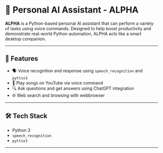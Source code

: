 # 🤖 Personal AI Assistant - ALPHA

**ALPHA** is a Python-based personal AI assistant that can perform a variety of tasks using voice commands. Designed to help boost productivity and demonstrate real-world Python automation, ALPHA acts like a smart desktop companion.

---

## 🧠 Features

- 🗣️ Voice recognition and response using `speech_recognition` and `pyttsx3`
- 🎵 Play songs on YouTube via voice command
- 🔍 Ask questions and get answers using ChatGPT integration
- 🌐 Web search and browsing with webbrowser


---

## 🛠️ Tech Stack

- Python 3
- `speech_recognition`
- `pyttsx3`


---

